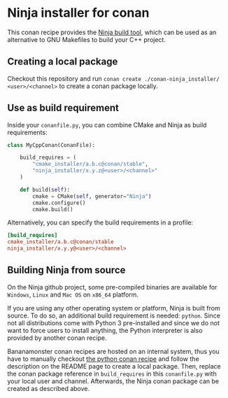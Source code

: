 Ninja installer for conan
=========================

This conan recipe provides the [Ninja build tool](https://ninja-build.org/),
which can be used as an alternative to GNU Makefiles to build your C++ project.

Creating a local package
------------------------

Checkout this repository and run `conan create ./conan-ninja_installer/ <user>/<channel>`
to create a conan package locally.

Use as build requirement
------------------------

Inside your `conanfile.py`, you can combine CMake and Ninja as build requirements:

```python
class MyCppConan(ConanFile):

    build_requires = (
        "cmake_installer/a.b.c@conan/stable",
        "ninja_installer/x.y.z@<user>/<channel>"
    )

    def build(self):
        cmake = CMake(self, generator="Ninja")
        cmake.configure()
        cmake.build()
```

Alternatively, you can specify the build requirements in a profile:

```ini
[build_requires]
cmake_installer/a.b.c@conan/stable
ninja_installer/x.y.y@<user>/<channel>
```

Building Ninja from source
--------------------------

On the Ninja github project, some pre-compiled binaries are available
for ``Windows``, ``Linux`` and ``Mac OS`` on ``x86_64`` platform.

If you are using any other operating system or platform, Ninja is built from
source. To do so, an additional build requirement is needed: ``python``.
Since not all distributions come with Python 3 pre-installed and since we
do not want to force users to install anything, the Python interpreter
is also provided by another conan recipe.

Bananamonster conan recipes are hosted on an internal system, thus you
have to manually checkout [the python conan recipe](https://github.com/rakai93/conan-python)
and follow the description on the README page to create a local package.
Then, replace the conan package reference in ``build_requires`` in this
``conanfile.py`` with your local user and channel. Afterwards, the Ninja
conan package can be created as described above.
